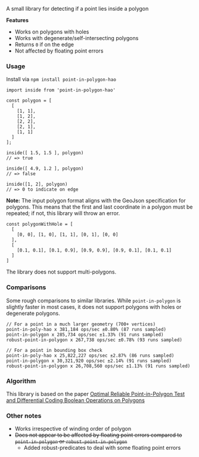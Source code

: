 A small library for detecting if a point lies inside a polygon

**Features**
- Works on polygons with holes
- Works with degenerate/self-intersecting polygons 
- Returns `0` if on the edge
- Not affected by floating point errors


### Usage
Install via `npm install point-in-polygon-hao`

````
import inside from 'point-in-polygon-hao'

const polygon = [
  [
    [1, 1],
    [1, 2],
    [2, 2],
    [2, 1],
    [1, 1]
  ]
];

inside([ 1.5, 1.5 ], polygon)
// => true

inside([ 4.9, 1.2 ], polygon)
// => false

inside([1, 2], polygon)
// => 0 to indicate on edge
````

**Note:** The input polygon format aligns with the GeoJson specification for polygons. This means that the first and last coordinate in a polygon must be repeated; if not, this library will throw an error.
````
const polygonWithHole = [
  [
    [0, 0], [1, 0], [1, 1], [0, 1], [0, 0]
  ],
  [
    [0.1, 0.1], [0.1, 0.9], [0.9, 0.9], [0.9, 0.1], [0.1, 0.1]
  ]
]
````
The library does not support multi-polygons.

### Comparisons
Some rough comparisons to similar libraries. 
While `point-in-polygon` is slightly faster in most cases, it does not support polygons with holes or degenerate polygons.

````
// For a point in a much larger geometry (700+ vertices)
point-in-poly-hao x 381,184 ops/sec ±0.80% (87 runs sampled)
point-in-polygon x 285,734 ops/sec ±1.33% (91 runs sampled)
robust-point-in-polygon x 267,738 ops/sec ±0.78% (93 runs sampled)
````

````
// For a point in bounding box check
point-in-poly-hao x 25,822,227 ops/sec ±2.87% (86 runs sampled)
point-in-polygon x 30,321,920 ops/sec ±2.14% (91 runs sampled)
robust-point-in-polygon x 26,708,560 ops/sec ±1.13% (91 runs sampled)
````

### Algorithm
This library is based on the paper [Optimal Reliable Point-in-Polygon Test and
Differential Coding Boolean Operations on Polygons](https://www.researchgate.net/publication/328261365_Optimal_Reliable_Point-in-Polygon_Test_and_Differential_Coding_Boolean_Operations_on_Polygons)

### Other notes
* Works irrespective of winding order of polygon
* ~~Does not appear to be affected by floating point errors compared to `point-in-polygon` or `robust-point-in-polygon`~~
  * Added robust-predicates to deal with some floating point errors
